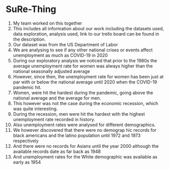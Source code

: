 # SuRe-Thing
1. My team worked on this together
2. This includes all information about our work including the datasets used, data exploration, analysis used, link to our trello board can be found in the description.
3. Our dataset was from the US Department of Labor
4. We are analysing to see if any other national crises or events affect  unemployment as much as COVID-19 in 2020
5. During our exploratory analysis we noticed that prior to the 1980s the average unemployment rate for women was always higher than the national seasonally adjusted average
6. However, since then, the unemployment rate for women has been just at par with or below the national average until 2020 when the COVID-19 pandemic hit.
7. Women, were hit the hardest during the pandemic, going above the national average and the average for men.
8. This however was not the case during the economic recession, which was quite interesting.
9. During the recession, men were hit the hardest with the highest unemployment rate recorded in history.
10. Also unemployment rates were analysed for different demographics.
11. We however discovered that there were no demograp  hic records for black americans and the latino population until 1972 and 1973 respectively
12. And there were no records for Asians until the year 2000 although the available records date as far back as 1948
13. And unemployment rates for the White demographic was available as early as 1954

